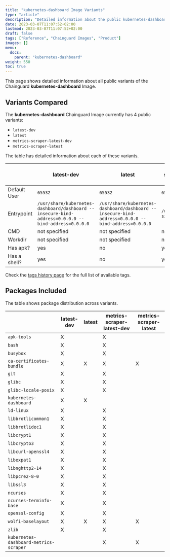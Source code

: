 ```yaml
---
title: "kubernetes-dashboard Image Variants"
type: "article"
description: "Detailed information about the public kubernetes-dashboard Chainguard Image variants"
date: 2023-03-07T11:07:52+02:00
lastmod: 2023-03-07T11:07:52+02:00
draft: false
tags: ["Reference", "Chainguard Images", "Product"]
images: []
menu:
  docs:
    parent: "kubernetes-dashboard"
weight: 550
toc: true
---
```


This page shows detailed information about all public variants of the Chainguard **kubernetes-dashboard** Image.

## Variants Compared
The **kubernetes-dashboard** Chainguard Image currently has 4 public variants: 

- `latest-dev`
- `latest`
- `metrics-scraper-latest-dev`
- `metrics-scraper-latest`

The table has detailed information about each of these variants.

|              | latest-dev                                                                                         | latest                                                                                             | metrics-scraper-latest-dev | metrics-scraper-latest     |
|--------------|----------------------------------------------------------------------------------------------------|----------------------------------------------------------------------------------------------------|----------------------------|----------------------------|
| Default User | `65532`                                                                                            | `65532`                                                                                            | `65532`                    | `65532`                    |
| Entrypoint   | `/usr/share/kubernetes-dashboard/dashboard --insecure-bind-address=0.0.0.0 --bind-address=0.0.0.0` | `/usr/share/kubernetes-dashboard/dashboard --insecure-bind-address=0.0.0.0 --bind-address=0.0.0.0` | `/usr/bin/metrics-sidecar` | `/usr/bin/metrics-sidecar` |
| CMD          | not specified                                                                                      | not specified                                                                                      | not specified              | not specified              |
| Workdir      | not specified                                                                                      | not specified                                                                                      | not specified              | not specified              |
| Has apk?     | yes                                                                                                | no                                                                                                 | yes                        | no                         |
| Has a shell? | yes                                                                                                | no                                                                                                 | yes                        | no                         |

Check the [tags history page](/chainguard/chainguard-images/reference/kubernetes-dashboard/tags_history/) for the full list of available tags.

## Packages Included
The table shows package distribution across variants.

|                                        | latest-dev | latest | metrics-scraper-latest-dev | metrics-scraper-latest |
|----------------------------------------|------------|--------|----------------------------|------------------------|
| `apk-tools`                            | X          |        | X                          |                        |
| `bash`                                 | X          |        | X                          |                        |
| `busybox`                              | X          |        | X                          |                        |
| `ca-certificates-bundle`               | X          | X      | X                          | X                      |
| `git`                                  | X          |        | X                          |                        |
| `glibc`                                | X          |        | X                          |                        |
| `glibc-locale-posix`                   | X          |        | X                          |                        |
| `kubernetes-dashboard`                 | X          | X      |                            |                        |
| `ld-linux`                             | X          |        | X                          |                        |
| `libbrotlicommon1`                     | X          |        | X                          |                        |
| `libbrotlidec1`                        | X          |        | X                          |                        |
| `libcrypt1`                            | X          |        | X                          |                        |
| `libcrypto3`                           | X          |        | X                          |                        |
| `libcurl-openssl4`                     | X          |        | X                          |                        |
| `libexpat1`                            | X          |        | X                          |                        |
| `libnghttp2-14`                        | X          |        | X                          |                        |
| `libpcre2-8-0`                         | X          |        | X                          |                        |
| `libssl3`                              | X          |        | X                          |                        |
| `ncurses`                              | X          |        | X                          |                        |
| `ncurses-terminfo-base`                | X          |        | X                          |                        |
| `openssl-config`                       | X          |        | X                          |                        |
| `wolfi-baselayout`                     | X          | X      | X                          | X                      |
| `zlib`                                 | X          |        | X                          |                        |
| `kubernetes-dashboard-metrics-scraper` |            |        | X                          | X                      |
